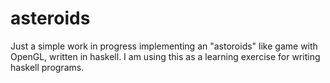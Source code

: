 # asteroids

Just a simple work in progress implementing an "astoroids" like game with OpenGL, written in haskell.  I am using this as a learning exercise for writing haskell programs.
